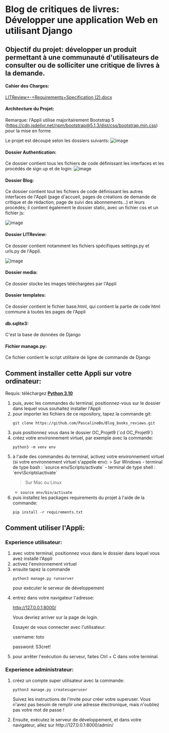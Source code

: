 # **Blog de critiques de livres: Développer une application Web en utilisant Django**

## Objectif du projet: développer un produit permettant à une communauté d'utilisateurs de consulter ou de solliciter une critique de livres à la demande.

#### Cahier des Charges:
[LITReview+-+Requirements+Specification (2).docx](https://github.com/MargueriteEffren/OC_Projet9/files/9416625/LITReview%2B-%2BRequirements%2BSpecification.2.docx)

#### Architecture du Projet:

Remarque: l'Appli utilise majoritairement Bootstrap 5 (https://cdn.jsdelivr.net/npm/bootstrap@5.1.3/dist/css/bootstrap.min.css) pour la mise en forme

Le projet est découpé selon les dossiers suivants:
![image](https://user-images.githubusercontent.com/97900138/186423120-56183762-d63b-43da-81b0-139a77035cd2.png)

#### Dossier Authentication:
Ce dossier contient tous les fichiers de code définissant les interfaces et les procédés de sign up et de login:
![image](https://user-images.githubusercontent.com/97900138/186420168-f7883d05-7165-430b-9d4e-501680360069.png)

#### Dossier Blog:
Ce dossier contient tout les fichiers de code définissant les autres interfaces de l'Appli (page d'accueil, pages de créations de demande de critique et de rédaction,
page de suivi des abonnements...) et leurs procédés; il contient également le dossier static, avec un fichier css et un fichier js:

![image](https://user-images.githubusercontent.com/97900138/186420525-ea1e4f19-ae36-48b9-ab3b-ba33d1058743.png)

#### Dossier LITReview:
Ce dossier contient notamment les fichiers spécifiques settings.py et urls.py de l'Appli. 

![image](https://user-images.githubusercontent.com/97900138/186422141-546517f3-55f8-4705-96fb-690f56749063.png)

#### Dossier media:
Ce dossier stocke les images téléchargées par l'Appli

#### Dossier templates:
Ce dossier contient le fichier base.html, qui contient la partie de code html commune à toutes les pages de l'Appli

#### db.sqlite3:
C'est la base de données de Django

#### Fichier manage.py:
Ce fichier contient le script utilitaire de ligne de commande de Django

## Comment installer cette Appli sur votre ordinateur:
Requis: téléchargez **[Python 3.10](https://www.python.org/downloads/)**
<ol>

<li> puis, avec les commandes du terminal, positionnez-vous sur le dossier dans lequel vous souhaitez installer l'Appli</li>

<li>pour importer les fichiers de ce repository, tapez la commande git:

`git clone https://github.com/PascalineBo/Blog_books_reviews.git`</li>

<li> puis positionnez vous dans le dossier OC_Projet9 (`cd OC_Projet9`)</li>

<li> créez votre environnement virtuel, par exemple avec la commande:

`python3 -m venv env`</li>

<li> à l'aide des commandes du terminal, activez votre environnement virtuel 
(si votre environnement virtuel s'appelle env):
> Sur Windows  
- terminal de type bash : `source env/Scripts/activate`
- terminal de type shell : `env\Scripts\activate`
  
> Sur Mac ou Linux
- `source env/bin/activate`</li>

<li> puis installez les packages requirements du projet à l'aide de la commande:

`pip install -r requirements.txt`</li>
</ol>

## Comment utiliser l'Appli:

### Experience utilisateur:
<ol>
<li>  avec votre terminal, positionnez vous dans le dossier dans lequel vous avez installé l'Appli</li>

<li>  activez l'environnement virtuel</li>

<li>  ensuite tapez la commande 

`python3 manage.py runserver`

pour exécuter le serveur de développement</li>

<li>  entrez dans votre navigateur l'adresse:

http://127.0.0.1:8000/

Vous devriez arriver sur la page de login. 

Essayer de vous connecter avec l'utilisateur:

username: toto

password: S3cret!</li>

<li>  pour arrêter l'exécution du serveur, faites Ctrl + C dans votre terminal.</li>
</ol>

### Experience administrateur:
<ol>
<li>  créez un compte super utilisateur avec la commande:

`python3 manage.py createsuperuser`

Suivez les instructions de l'invite pour créer votre superuser. Vous n'avez pas besoin de remplir une adresse électronique, 
mais n'oubliez pas votre mot de passe !
</li>
<li> Ensuite, exécutez le serveur de développement, et dans votre navigateur, allez sur http://127.0.0.1:8000/admin/ </li>
</ol>

